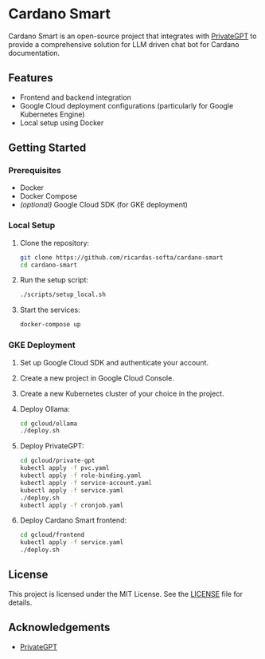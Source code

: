 # Cardano Smart

Cardano Smart is an open-source project that integrates with [PrivateGPT](https://github.com/zylon-ai/private-gpt) to provide a comprehensive solution for LLM driven chat bot for Cardano documentation.

## Features

- Frontend and backend integration
- Google Cloud deployment configurations (particularly for Google Kubernetes Engine)
- Local setup using Docker

## Getting Started

### Prerequisites

- Docker
- Docker Compose
- *(optional)* Google Cloud SDK (for GKE deployment)

### Local Setup

1. Clone the repository:
    ```sh
    git clone https://github.com/ricardas-softa/cardano-smart
    cd cardano-smart
    ```

2. Run the setup script:
    ```sh
    ./scripts/setup_local.sh
    ```

3. Start the services:
    ```sh
    docker-compose up
    ```

### GKE Deployment

1. Set up Google Cloud SDK and authenticate your account.
2. Create a new project in Google Cloud Console.
3. Create a new Kubernetes cluster of your choice in the project.
4. Deploy Ollama:
    ```sh
    cd gcloud/ollama
    ./deploy.sh
    ```

5. Deploy PrivateGPT:
    ```sh
    cd gcloud/private-gpt
    kubectl apply -f pvc.yaml
    kubectl apply -f role-binding.yaml
    kubectl apply -f service-account.yaml
    kubectl apply -f service.yaml
    ./deploy.sh
    kubectl apply -f cronjob.yaml
    ```

6. Deploy Cardano Smart frontend:
    ```sh
    cd gcloud/frontend
    kubectl apply -f service.yaml
    ./deploy.sh
    ```

## License

This project is licensed under the MIT License. See the [LICENSE](LICENSE) file for details.

## Acknowledgements

- [PrivateGPT](https://github.com/original-provider/private-gpt)
